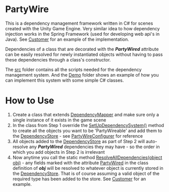 # PartyWire
This is a dependency management framework written in C# for scenes created with the Unity Game Engine. Very similar idea to how dependency injection works in the Spring Framework (used for developing web api's in Java). See [Customer](https://github.com/Yarlak/PartyWire/blob/main/Demo/Customer.cs) for an example of the implementation.

Dependencies of a class that are decorated with the ***PartyWired*** attribute can be easily resolved for newly instantiated objects without having to pass these dependencies through a class's constructor.

The [src](https://github.com/Yarlak/PartyWire/tree/main/src) folder contains all the scripts needed for the dependency management system. And the [Demo](https://github.com/Yarlak/PartyWire/tree/main/Demo) folder shows an example of how you can implement this system with some simple C# classes.


# How to Use
1. Create a class that extends [DependencyMapper](https://github.com/Yarlak/PartyWire/blob/main/src/DependencyMapper.cs) and make sure only a single instance of it exists in the game scene
2. In the class from Step 1 override the [SetUpDependencySystem()](https://github.com/Yarlak/PartyWire/blob/main/src/DependencyMapper.cs#L47) method to create all the objects you want to be 'PartyWireable' and add them to the [DependencyStore](https://github.com/Yarlak/PartyWire/blob/main/src/DependencyStore.cs#L17) - see [PartyWireConfigurer](https://github.com/Yarlak/PartyWire/blob/main/Demo/PartyWireConfigurer.cs#L12-L25) for reference
3. All objects added to the [DependencyStore](https://github.com/Yarlak/PartyWire/blob/main/src/DependencyStore.cs) as part of Step 2 will auto-resolve any ***PartyWired*** dependencies they may have - so the order in which you add objects in Step 2 is irrelevant
4. Now anytime you call the static method [ResolveAllDependencies(object obj)](https://github.com/Yarlak/PartyWire/blob/main/src/DependencyMapper.cs#L63-L82) - any fields marked with the attribute [PartyWired](https://github.com/Yarlak/PartyWire/blob/main/src/PartyWired.cs) in the class definition of ***obj*** will be resolved to whatever object is currently stored in the [DependencyStore](https://github.com/Yarlak/PartyWire/blob/main/src/DependencyStore.cs). That is of course assuming a valid object of the required type has been added to the store. See [Customer](https://github.com/Yarlak/PartyWire/blob/main/Demo/Customer.cs) for an example.



